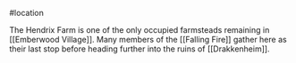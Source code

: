 #location 

The Hendrix Farm is one of the only occupied farmsteads remaining in [[Emberwood Village]]. Many members of the [[Falling Fire]] gather here as their last stop before heading further into the ruins of [[Drakkenheim]].